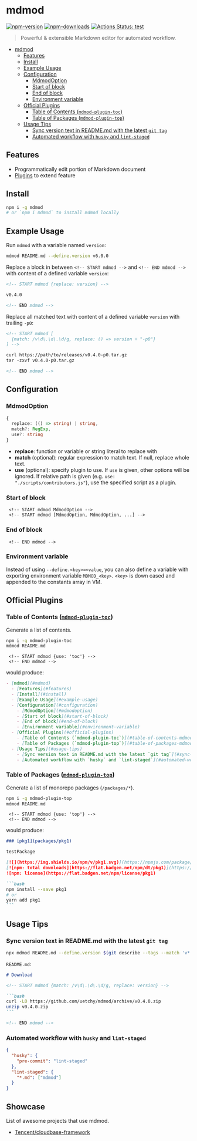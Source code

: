 # mdmod

[![npm-version]][npm-url]
[![npm-downloads]][npm-url]
[![Actions Status: test](https://github.com/uetchy/mdmod/workflows/test/badge.svg)](https://github.com/uetchy/mdmod/actions?query=test)

[npm-version]: https://badgen.net/npm/v/mdmod
[npm-downloads]: https://badgen.net/npm/dt/mdmod
[npm-url]: https://npmjs.org/package/mdmod

> Powerful & extensible Markdown editor for automated workflow.

<!-- START mdmod {use: 'toc'} -->

- [mdmod](#mdmod)
  - [Features](#features)
  - [Install](#install)
  - [Example Usage](#example-usage)
  - [Configuration](#configuration)
    - [MdmodOption](#mdmodoption)
    - [Start of block](#start-of-block)
    - [End of block](#end-of-block)
    - [Environment variable](#environment-variable)
  - [Official Plugins](#official-plugins)
    - [Table of Contents (`mdmod-plugin-toc`)](#table-of-contents-mdmod-plugin-toc)
    - [Table of Packages (`mdmod-plugin-top`)](#table-of-packages-mdmod-plugin-top)
  - [Usage Tips](#usage-tips)
    - [Sync version text in README.md with the latest `git tag`](#sync-version-text-in-readmemd-with-the-latest-git-tag)
    - [Automated workflow with `husky` and `lint-staged`](#automated-workflow-with-husky-and-lint-staged)

<!-- END mdmod -->

## Features

- Programmatically edit portion of Markdown document
- [Plugins](#official-plugins) to extend feature

## Install

```bash
npm i -g mdmod
# or `npm i mdmod` to install mdmod locally
```

## Example Usage

Run `mdmod` with a variable named `version`:

```bash
mdmod README.md --define.version v6.0.0
```

Replace a block in between `<!-- START mdmod -->` and `<!-- END mdmod -->` with content of a defined variable `version`:

```md
<!-- START mdmod {replace: version} -->

v0.4.0

<!-- END mdmod -->
```

Replace all matched text with content of a defined variable `version` with trailing `-p0`:

```md
<!-- START mdmod [
  {match: /v\d\.\d\.\d/g, replace: () => version + "-p0"}
] -->

curl https://path/to/releases/v0.4.0-p0.tar.gz
tar -zxvf v0.4.0-p0.tar.gz

<!-- END mdmod -->
```

## Configuration

### MdmodOption

```ts
{
  replace: (() => string) | string,
  match?: RegExp,
  use?: string
}
```

- **replace**: function or variable or string literal to replace with
- **match** (optional): regular expression to match text. If null, replace whole text.
- **use** (optional): specify plugin to use. If `use` is given, other options will be ignored. If relative path is given (e.g. `use: "./scripts/contributors.js"`), use the specified script as a plugin.

### Start of block

```
 <!-- START mdmod MdmodOption -->
 <!-- START mdmod [MdmodOption, MdmodOption, ...] -->
```

### End of block

```
 <!-- END mdmod -->
```

### Environment variable

Instead of using `--define.<key>=<value`, you can also define a variable with exporting environment variable `MDMOD_<key>`. `<key>` is down cased and appended to the constants array in VM.

## Official Plugins

### Table of Contents ([`mdmod-plugin-toc`](https://github.com/uetchy/mdmod-plugin-toc))

Generate a list of contents.

```bash
npm i -g mdmod-plugin-toc
mdmod README.md
```

```
 <!-- START mdmod {use: 'toc'} -->
 <!-- END mdmod -->
```

would produce:

```md
- [mdmod](#mdmod)
  - [Features](#features)
  - [Install](#install)
  - [Example Usage](#example-usage)
  - [Configuration](#configuration)
    - [MdmodOption](#mdmodoption)
    - [Start of block](#start-of-block)
    - [End of block](#end-of-block)
    - [Environment variable](#environment-variable)
  - [Official Plugins](#official-plugins)
    - [Table of Contents (`mdmod-plugin-toc`)](#table-of-contents-mdmod-plugin-toc)
    - [Table of Packages (`mdmod-plugin-top`)](#table-of-packages-mdmod-plugin-top)
  - [Usage Tips](#usage-tips)
    - [Sync version text in README.md with the latest `git tag`](#sync-version-text-in-readmemd-with-the-latest-git-tag)
    - [Automated workflow with `husky` and `lint-staged`](#automated-workflow-with-husky-and-lint-staged)
```

### Table of Packages ([`mdmod-plugin-top`](https://github.com/uetchy/mdmod-plugin-top))

Generate a list of monorepo packages (`/packages/*`).

```bash
npm i -g mdmod-plugin-top
mdmod README.md
```

```
 <!-- START mdmod {use: 'top'} -->
 <!-- END mdmod -->
```

would produce:

````md
### [pkg1](packages/pkg1)

testPackage

[![](https://img.shields.io/npm/v/pkg1.svg)](https://npmjs.com/package/pkg1)
[![npm: total downloads](https://flat.badgen.net/npm/dt/pkg1)](https://npmjs.com/package/pkg1)
![npm: license](https://flat.badgen.net/npm/license/pkg1)

```bash
npm install --save pkg1
# or
yarn add pkg1
```
````

## Usage Tips

### Sync version text in README.md with the latest `git tag`

```bash
npx mdmod README.md --define.version $(git describe --tags --match 'v*' --abbrev=0)
```

`README.md`:

````md
# Download

<!-- START mdmod {match: /v\d\.\d\.\d/g, replace: version} -->

```bash
curl -LO https://github.com/uetchy/mdmod/archive/v0.4.0.zip
unzip v0.4.0.zip
```

<!-- END mdmod -->
````

### Automated workflow with `husky` and `lint-staged`

```json
{
  "husky": {
    "pre-commit": "lint-staged"
  },
  "lint-staged": {
    "*.md": ["mdmod"]
  }
}
```

## Showcase

List of awesome projects that use mdmod.

- [Tencent/cloudbase-framework](https://github.com/Tencent/cloudbase-framework)
